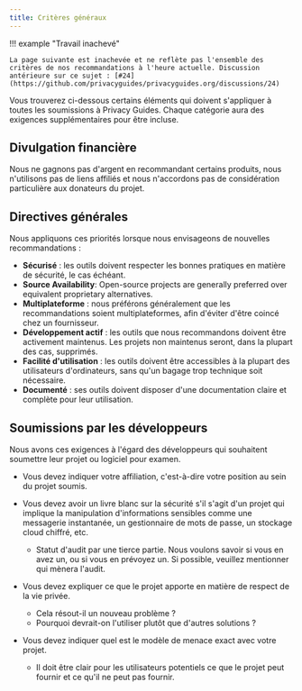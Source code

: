 ```yaml
---
title: Critères généraux
---
```


!!! example "Travail inachevé"

    La page suivante est inachevée et ne reflète pas l'ensemble des critères de nos recommandations à l'heure actuelle. Discussion antérieure sur ce sujet : [#24](https://github.com/privacyguides/privacyguides.org/discussions/24)

Vous trouverez ci-dessous certains éléments qui doivent s'appliquer à toutes les soumissions à Privacy Guides. Chaque catégorie aura des exigences supplémentaires pour être incluse.

## Divulgation financière

Nous ne gagnons pas d'argent en recommandant certains produits, nous n'utilisons pas de liens affiliés et nous n'accordons pas de considération particulière aux donateurs du projet.

## Directives générales

Nous appliquons ces priorités lorsque nous envisageons de nouvelles recommandations :

- **Sécurisé** : les outils doivent respecter les bonnes pratiques en matière de sécurité, le cas échéant.
- **Source Availability**: Open-source projects are generally preferred over equivalent proprietary alternatives.
- **Multiplateforme** : nous préférons généralement que les recommandations soient multiplateformes, afin d'éviter d'être coincé chez un fournisseur.
- **Développement actif** : les outils que nous recommandons doivent être activement maintenus. Les projets non maintenus seront, dans la plupart des cas, supprimés.
- **Facilité d'utilisation** : les outils doivent être accessibles à la plupart des utilisateurs d'ordinateurs, sans qu'un bagage trop technique soit nécessaire.
- **Documenté** : ses outils doivent disposer d'une documentation claire et complète pour leur utilisation.

## Soumissions par les développeurs

Nous avons ces exigences à l'égard des développeurs qui souhaitent soumettre leur projet ou logiciel pour examen.

- Vous devez indiquer votre affiliation, c'est-à-dire votre position au sein du projet soumis.

- Vous devez avoir un livre blanc sur la sécurité s'il s'agit d'un projet qui implique la manipulation d'informations sensibles comme une messagerie instantanée, un gestionnaire de mots de passe, un stockage cloud chiffré, etc.
    - Statut d'audit par une tierce partie. Nous voulons savoir si vous en avez un, ou si vous en prévoyez un. Si possible, veuillez mentionner qui mènera l'audit.

- Vous devez expliquer ce que le projet apporte en matière de respect de la vie privée.
    - Cela résout-il un nouveau problème ?
    - Pourquoi devrait-on l'utiliser plutôt que d'autres solutions ?

- Vous devez indiquer quel est le modèle de menace exact avec votre projet.
    - Il doit être clair pour les utilisateurs potentiels ce que le projet peut fournir et ce qu'il ne peut pas fournir.
